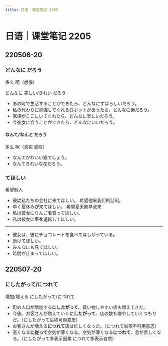 ```yaml
---
title: 日语｜课堂笔记 2205
---
```


# 日语｜课堂笔记 2205

## 220506-20

### どんなに だろう

多么 啊（想像）

どんなに 美しい/きれい だろう

- あの町で生活することができたら、どんなにすばらしいだろう。
- 私の代わりに勉強してくれるロボットがあったら、どんなに楽だろう。
- 家族がここにいてくれたら、どんなに楽しいだろう。
- 今彼女に会うことができたら、どんなにいいだろう。

#### なんて/なんと だろう

多么 啊（真实 感叹）

- なんてかわいい猫でしょう。
- なんてきれいな花だろう。

### てほしい

希望别人

- 彼**に**私たちの会社に来てほしい。 希望他来我们的公司。
- 早く夏休み**が**来てほしい。 希望夏天能早点来
- 私は彼女にりんご**を**買ってほしい。
- 私は彼女に車**を**運転してほしい。

---

- 彼女は、彼にチョコレートを食べてほしがっている。
- 助けてほしい。
- みんなにも見てほしい。
- 時間が止まってほしい。

## 220507-20

### にしたがって/につれて

増加/増える にしたがって/につれて

- 町の人口が増加する**にしたがって**、買い物しやすい店も増えてきた。
- 今後、お客さんが増えていく**にしたがって**、店の数も増やしていくつもりだ。（にしたがって后项可用意志）
- お客さんが増える**につれて**店は忙しくなった。（につれて后项不可用意志）
- 高くなる**に従って**空気が薄くなる。空気が薄くなる**につれて**、息が苦しくなる。（にしたがって多表示因果 につれて多表示自然）
